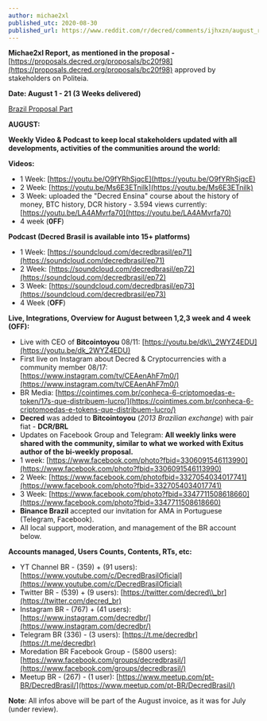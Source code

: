 ```yaml
---
author: michae2xl
published_utc: 2020-08-30
published_url: https://www.reddit.com/r/decred/comments/ijhxzn/august_report_for_brazil_proposal/
---
```


**Michae2xl Report, as mentioned in the proposal -** [https://proposals.decred.org/proposals/bc20f98](https://proposals.decred.org/proposals/bc20f98) approved by stakeholders on Politeia.

**Date: August 1 - 21 (3 Weeks delivered)**

[Brazil Proposal Part](https://preview.redd.it/ewldd3r6m6k51.png?width=1788&amp;format=png&amp;auto=webp&amp;s=148fc0967321ae781cd59fb4addc30cfc0f77699)

**AUGUST:**

**Weekly Video &amp; Podcast to keep local stakeholders updated with all developments, activities of the communities around the world:**

**Videos:**

* 1 Week: [https://youtu.be/O9fYRhSjqcE](https://youtu.be/O9fYRhSjqcE)
* 2 Week: [https://youtu.be/Ms6E3ETnilk](https://youtu.be/Ms6E3ETnilk)
* 3 Week: uploaded the \"Decred Ensina\" course about the history of money, BTC history, DCR history - 3.594 views currently: [https://youtu.be/LA4AMvrfa70](https://youtu.be/LA4AMvrfa70)
* 4 week (**0FF**)

**Podcast (Decred Brasil is available into 15+ platforms)**

* 1 Week: [https://soundcloud.com/decredbrasil/ep71](https://soundcloud.com/decredbrasil/ep71)
* 2 Week: [https://soundcloud.com/decredbrasil/ep72](https://soundcloud.com/decredbrasil/ep72)
* 3 Week: [https://soundcloud.com/decredbrasil/ep73](https://soundcloud.com/decredbrasil/ep73)
* 4 Week (**OFF**)

**Live, Integrations, Overview for August between 1,2,3 week and 4 week (OFF):**

* Live with CEO of **Bitcointoyou** 08/11: [https://youtu.be/dk\\_2WYZ4EDU](https://youtu.be/dk_2WYZ4EDU)
* First live on Instagram about Decred &amp; Cryptocurrencies with a community member 08/17: [https://www.instagram.com/tv/CEAenAhF7m0/](https://www.instagram.com/tv/CEAenAhF7m0/)
* BR Media: [https://cointimes.com.br/conheca-6-criptomoedas-e-token/17s-que-distribuem-lucro/](https://cointimes.com.br/conheca-6-criptomoedas-e-tokens-que-distribuem-lucro/)
* **Decred** was added to **Bitcointoyou** (*2013 Brazilian exchange*) with pair fiat - **DCR/BRL**
* Updates on Facebook Group and Telegram: **All weekly links were shared with the community, similar to what we worked with Exitus author of the bi-weekly proposal.**
* 1 week: [https://www.facebook.com/photo?fbid=3306091546113990](https://www.facebook.com/photo?fbid=3306091546113990)
* 2 Week: [https://www.facebook.com/photofbid=3327054034017741](https://www.facebook.com/photo?fbid=3327054034017741)
* 3 Week: [https://www.facebook.com/photo?fbid=3347711508618660](https://www.facebook.com/photo?fbid=3347711508618660)
* **Binance Brazil** accepted our invitation for AMA in Portuguese (Telegram, Facebook).
* All local support, moderation, and management of the BR account below.

**Accounts managed, Users Counts, Contents, RTs, etc:**

* YT Channel BR - (359) + (91 users): [https://www.youtube.com/c/DecredBrasilOficial](https://www.youtube.com/c/DecredBrasilOficial)
* Twitter BR - (539) + (9 users): [https://twitter.com/decred\\_br](https://twitter.com/decred_br)
* Instagram BR - (767) + (41 users): [https://www.instagram.com/decredbr/](https://www.instagram.com/decredbr/)
* Telegram BR (336) - (3 users): [https://t.me/decredbr](https://t.me/decredbr)
* Moredation BR Facebook Group - (5800 users): [https://www.facebook.com/groups/decredbrasil/](https://www.facebook.com/groups/decredbrasil/)
* Meetup BR - (267) - (1 user): [https://www.meetup.com/pt-BR/DecredBrasil/](https://www.meetup.com/pt-BR/DecredBrasil/)

**Note**: All infos above will be part of the August invoice, as it was for July  (under review).

